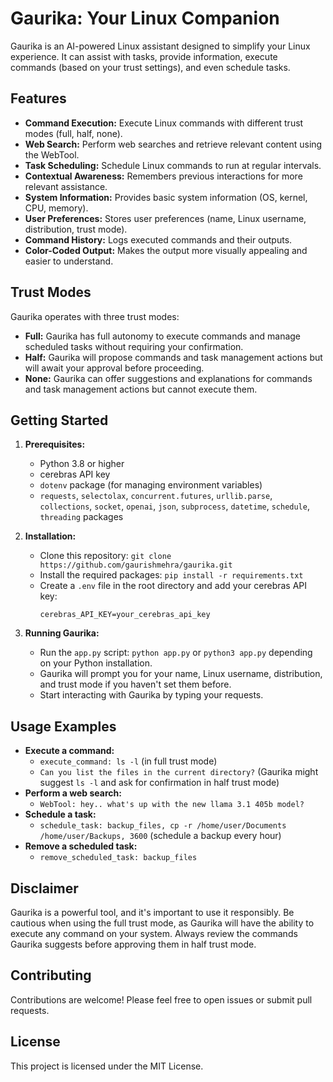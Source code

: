 # Gaurika: Your Linux Companion

Gaurika is an AI-powered Linux assistant designed to simplify your Linux experience. It can assist with tasks, provide information, execute commands (based on your trust settings), and even schedule tasks.

## Features

- **Command Execution:** Execute Linux commands with different trust modes (full, half, none).
- **Web Search:** Perform web searches and retrieve relevant content using the WebTool.
- **Task Scheduling:** Schedule Linux commands to run at regular intervals.
- **Contextual Awareness:** Remembers previous interactions for more relevant assistance.
- **System Information:** Provides basic system information (OS, kernel, CPU, memory).
- **User Preferences:** Stores user preferences (name, Linux username, distribution, trust mode).
- **Command History:** Logs executed commands and their outputs.
- **Color-Coded Output:** Makes the output more visually appealing and easier to understand.

## Trust Modes

Gaurika operates with three trust modes:

- **Full:** Gaurika has full autonomy to execute commands and manage scheduled tasks without requiring your confirmation.
- **Half:** Gaurika will propose commands and task management actions but will await your approval before proceeding.
- **None:** Gaurika can offer suggestions and explanations for commands and task management actions but cannot execute them.

## Getting Started

1. **Prerequisites:**
   - Python 3.8 or higher
   - cerebras API key
   - `dotenv` package (for managing environment variables)
   - `requests`, `selectolax`, `concurrent.futures`, `urllib.parse`, `collections`, `socket`, `openai`, `json`, `subprocess`, `datetime`, `schedule`, `threading` packages

2. **Installation:**
   - Clone this repository: `git clone https://github.com/gaurishmehra/gaurika.git`
   - Install the required packages: `pip install -r requirements.txt`
   - Create a `.env` file in the root directory and add your cerebras API key:
     ```
     cerebras_API_KEY=your_cerebras_api_key
     ```

3. **Running Gaurika:**
   - Run the `app.py` script: `python app.py` or `python3 app.py` depending on your Python installation.
   - Gaurika will prompt you for your name, Linux username, distribution, and trust mode if you haven't set them before.
   - Start interacting with Gaurika by typing your requests.

## Usage Examples

- **Execute a command:**
  - `execute_command: ls -l` (in full trust mode)
  - `Can you list the files in the current directory?` (Gaurika might suggest `ls -l` and ask for confirmation in half trust mode)
- **Perform a web search:**
  - `WebTool: hey.. what's up with the new llama 3.1 405b model?`
- **Schedule a task:**
  - `schedule_task: backup_files, cp -r /home/user/Documents /home/user/Backups, 3600` (schedule a backup every hour)
- **Remove a scheduled task:**
  - `remove_scheduled_task: backup_files`

## Disclaimer

Gaurika is a powerful tool, and it's important to use it responsibly. Be cautious when using the full trust mode, as Gaurika will have the ability to execute any command on your system. Always review the commands Gaurika suggests before approving them in half trust mode.

## Contributing

Contributions are welcome! Please feel free to open issues or submit pull requests.

## License

This project is licensed under the MIT License.